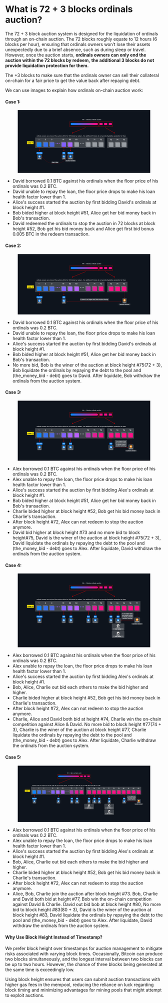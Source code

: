 # What is 72 + 3 blocks ordinals auction?

The 72 + 3 block auction system is designed for the liquidation of ordinals through an on-chain auction. The 72 blocks roughly equate to 12 hours (6 blocks per hour), ensuring that ordinals owners won’t lose their assets unexpectedly due to a brief absence, such as during sleep or travel. However, once the auction starts, **ordinals owners can only end the auction within the 72 blocks by redeem,** **the additional 3 blocks do not provide liquidation protection for them.**

The +3 blocks to make sure that the ordinals owner can sell their collateral on-chain for a fair price to get the value back after repaying debt.

We can use images to explain how ordinals on-chain auction work:

#### Case 1:

<figure><img src="../.gitbook/assets/144 + 3 blocks ordinals auction-case-1 (2).png" alt=""><figcaption></figcaption></figure>

* David borrowed 0.1 BTC against his ordinals when the floor price of his ordinals was 0.2 BTC.
* David unable to repay the loan, the floor price drops to make his loan health factor lower than 1.
* Alice's success started the auction by first bidding David's ordinals at block height #1.
* Bob bided higher at block height #51, Alice get her bid money back in Bob's transaction.
* David redeemed the ordinals to stop the auction in 72 blocks at block height #52, Bob get his bid money back and Alice get first bid bonus 0.005 BTC in the redeem transaction.

#### Case 2:

<figure><img src="../.gitbook/assets/144 + 3 blocks ordinals auction-case-2 (1).png" alt=""><figcaption></figcaption></figure>

* David borrowed 0.1 BTC against his ordinals when the floor price of his ordinals was 0.2 BTC.
* David unable to repay the loan, the floor price drops to make his loan health factor lower than 1.
* Alice's success started the auction by first bidding David's ordinals at block height #1.
* Bob bided higher at block height #51, Alice get her bid money back in Bob's transaction.
* No more bid, Bob is the winer of the auction at block height #75(72 + 3), Bob liquidate the ordinals by repaying the debt to the pool and (the\_money\_bid - debt) goes to David. After liquidate, Bob withdraw the ordinals from the auction system.



#### Case 3:

<figure><img src="../.gitbook/assets/144 + 3 blocks ordinals auction-case-3 (1).png" alt=""><figcaption></figcaption></figure>

* Alex borrowed 0.1 BTC against his ordinals when the floor price of his ordinals was 0.2 BTC.
* Alex unable to repay the loan, the floor price drops to make his loan health factor lower than 1.
* Alice's success started the auction by first bidding Alex's ordinals at block height #1.
* Bob bided higher at block height #51, Alice get her bid money back in Bob's transaction.
* Charlie bided higher at block height #52, Bob get his bid money back in Charlie's transaction.
* After block height #72, Alex can not redeem to stop the auction anymore.
* David bid higher at block height #73 and no more bid to block height#75, David is the winer of the auction at block height #75(72 + 3), David liquidate the ordinals by repaying the debt to the pool and (the\_money\_bid - debt) goes to Alex. After liquidate, David withdraw the ordinals from the auction system.

#### Case 4:

<figure><img src="../.gitbook/assets/144 + 3 blocks ordinals auction-case-4 (1).png" alt=""><figcaption></figcaption></figure>

* Alex borrowed 0.1 BTC against his ordinals when the floor price of his ordinals was 0.2 BTC.
* Alex unable to repay the loan, the floor price drops to make his loan health factor lower than 1.
* Alice's success started the auction by first bidding Alex's ordinals at block height #1.
* Bob, Alice, Charlie out bid each others to make the bid higher and higher.
* Charlie bided higher at block height #52, Bob get his bid money back in Charlie's transaction.
* After block height #72, Alex can not redeem to stop the auction anymore.
* Charlie, Alice and David both bid at height #74, Charlie win the on-chain competition against Alice & David. No more bid to block height #77(74 + 3), Charlie is the winer of the auction at block height #77, Charlie liquidate the ordinals by repaying the debt to the pool and (the\_money\_bid - debt) goes to Alex. After liquidate, Charlie withdraw the ordinals from the auction system.

#### Case 5:

<figure><img src="../.gitbook/assets/144 + 3 blocks ordinals auction-case-5 (1).png" alt=""><figcaption></figcaption></figure>

* Alex borrowed 0.1 BTC against his ordinals when the floor price of his ordinals was 0.2 BTC.
* Alex unable to repay the loan, the floor price drops to make his loan health factor lower than 1.
* Alice's success started the auction by first bidding Alex's ordinals at block height #1.
* Bob, Alice, Charlie out bid each others to make the bid higher and higher.
* Charlie bided higher at block height #52, Bob get his bid money back in Charlie's transaction.
* After block height #72, Alex can not redeem to stop the auction anymore.
* Alice, Bob, Charlie join the auction after block height #73. Bob, Charlie and David both bid at height #77, Bob win the on-chain competition against David & Charlie. David out bid bob at block height #80, No more bid to block height #83(80 + 3), David is the winer of the auction at block height #83, David liquidate the ordinals by repaying the debt to the pool and (the\_money\_bid - debt) goes to Alex. After liquidate, David withdraw the ordinals from the auction system.

#### Why Use Block Height Instead of Timestamp?

We prefer block height over timestamps for auction management to mitigate risks associated with varying block times. Occasionally, Bitcoin can produce two blocks simultaneously, and the longest interval between two blocks can be up to two hours. However, the chance of three blocks being generated at the same time is exceedingly low.

Using block height ensures that users can submit auction transactions with higher gas fees in the mempool, reducing the reliance on luck regarding block timing and minimizing advantages for mining pools that might attempt to exploit auctions.
